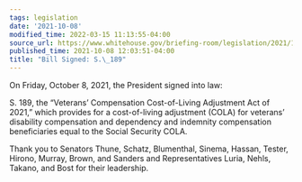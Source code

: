 ```yaml
---
tags: legislation
date: '2021-10-08'
modified_time: 2022-03-15 11:13:55-04:00
source_url: https://www.whitehouse.gov/briefing-room/legislation/2021/10/08/bill-signed-s-189/
published_time: 2021-10-08 12:03:51-04:00
title: "Bill Signed: S.\_189"
---
```

 
On Friday, October 8, 2021, the President signed into law:

S. 189, the “Veterans’ Compensation Cost-of-Living Adjustment Act of
2021,” which provides for a cost-of-living adjustment (COLA) for
veterans’ disability compensation and dependency and indemnity
compensation beneficiaries equal to the Social Security COLA.

Thank you to Senators Thune, Schatz, Blumenthal, Sinema, Hassan, Tester,
Hirono, Murray, Brown, and Sanders and Representatives Luria, Nehls,
Takano, and Bost for their leadership.
